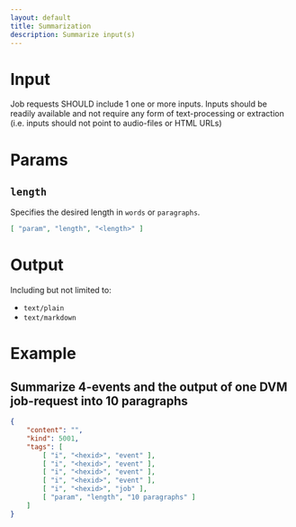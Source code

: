 ```yaml
---
layout: default
title: Summarization
description: Summarize input(s)
---
```


# Input

Job requests SHOULD include 1 one or more inputs. Inputs should be readily available and not require any form of text-processing or extraction (i.e. inputs should not point to audio-files or HTML URLs)

# Params

## `length`

Specifies the desired length in `words` or `paragraphs`.

```json
[ "param", "length", "<length>" ]
```

# Output

Including but not limited to:

* `text/plain`
* `text/markdown`

# Example

## Summarize 4-events and the output of one DVM job-request into 10 paragraphs

```json
{
    "content": "",
    "kind": 5001,
    "tags": [
        [ "i", "<hexid>", "event" ],
        [ "i", "<hexid>", "event" ],
        [ "i", "<hexid>", "event" ],
        [ "i", "<hexid>", "event" ],
        [ "i", "<hexid>", "job" ],
        [ "param", "length", "10 paragraphs" ]
    ]
}
```